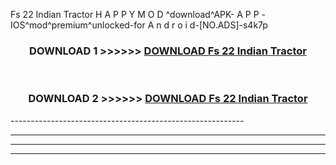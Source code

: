  Fs 22 Indian Tractor  H A P P Y M O D ^download^APK- A P P -IOS^mod^premium^unlocked-for A n d r o i d-[NO.ADS]-s4k7p



<div align="center">

<h3>DOWNLOAD 1 >>>>>> <a href="https://en-mod.web.app/?en= Fs 22 Indian Tractor ">DOWNLOAD Fs 22 Indian Tractor  </a></h3><br>

<h3>DOWNLOAD 2 >>>>>> <a href="https://en-mod.web.app/?en= Fs 22 Indian Tractor ">DOWNLOAD Fs 22 Indian Tractor  </a></h3>

</div>
----------------------------------------------------------

----------------------------------------------------------

----------------------------------------------------------

----------------------------------------------------------



